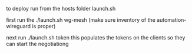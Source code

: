 to deploy run from the hosts folder launch.sh

first run the ./launch.sh wg-mesh  (make sure inventory of the automation-wireguard is proper)

next run ./launch.sh token 
this populates the tokens on the clients so they can start the negotiationg